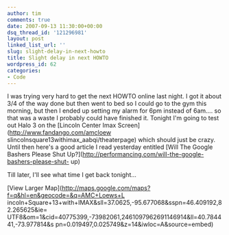 ```yaml
---
author: tim
comments: true
date: 2007-09-13 11:30:00+00:00
dsq_thread_id: '121296981'
layout: post
linked_list_url: ''
slug: slight-delay-in-next-howto
title: Slight delay in next HOWTO
wordpress_id: 62
categories:
- Code
---
```


I was trying very hard to get the next HOWTO online last night. I got it about
3/4 of the way done but then went to bed so I could go to the gym this
morning, but then I ended up setting my alarm for 6pm instead of 6am.... so
that was a waste I probably could have finished it. Tonight I'm going to test
out Halo 3 on the [Lincoln Center Imax Screen](http://www.fandango.com/amcloew
slincolnsquare13withimax_aabqi/theaterpage) which should just be crazy. Until
then here's a good article I read yesterday entitled [Will The Google Bashers
Please Shut Up?](http://performancing.com/will-the-google-bashers-please-shut-
up)  
  
Till later, I'll see what time I get back tonight...  
  
  
[View Larger Map](http://maps.google.com/maps?f=q&hl=en&geocode=&q=AMC+Loews+L
incoln+Square+13+with+IMAX&sll=37.0625,-95.677068&sspn=46.409192,82.265625&ie=
UTF8&om=1&cid=40775399,-73982061,2461097962691146914&ll=40.784441,-73.977814&s
pn=0.019497,0.025749&z=14&iwloc=A&source=embed)

